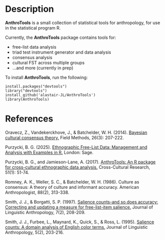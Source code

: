# Description
**AnthroTools** is a small collection of statistical tools for anthropology, for use in the statistical program R.

Currently, the **AnthroTools** package contains tools for:
* free-list data analysis
* triad test instrument generator and data analysis
* consensus analysis
* cultural FST across multiple groups
* ...and more (currently in prep)

To install **AnthroTools**, run the following:

```
install.packages("devtools")
library("devtools")
install_github('alastair-JL/AnthroTools')
library(AnthroTools)
```

# References

Oravecz, Z., Vandekerckhove, J., & Batchelder, W. H. (2014). [Bayesian cultural consensus theory.](http://doi.org/10.1177/1525822X13520280) Field Methods, 26(3): 207-222.

Purzycki, B. G. (2025). [Ethnographic Free-List Data: Management and Analysis with Examples in R.](https://collegepublishing.sagepub.com/products/ethnographic-free-list-data-1-282517) London: Sage.

Purzycki, B. G., and Jamieson-Lane, A. (2017). [AnthroTools: An R package for cross-cultural ethnographic data analysis.](https://journals.sagepub.com/doi/pdf/10.1177/1069397116680352) Cross-Cultural Research, 51(1):  51-74. 

Romney, A. K., Weller, S. C., & Batchelder, W. H. (1986). Culture as consensus: A theory of culture and informant accuracy. American Anthropologist, 88(2), 313-338.

Smith, J. J., & Borgatti, S. P. (1997). [Salience counts-and so does accuracy: Correcting and updating a measure for free-list-item salience.](http://doi.org/10.1525/jlin.1997.7.2.208) Journal of Linguistic Anthropology, 7(2), 208-209. 

Smith, J. J., Furbee, L., Maynard, K., Quick, S., & Ross, L. (1995). [Salience counts: A domain analysis of English color terms.](http://doi.org/10.1525/jlin.1995.5.2.203.) Journal of Linguistic Anthropology, 5(2), 203-216. 
